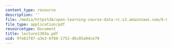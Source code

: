 ```yaml
---
content_type: resource
description: ''
file: /media/https%3A/open-learning-course-data-rc.s3.amazonaws.com/6-863j-natural-language-and-the-computer-representation-of-knowledge-spring-2003/9fe61f87a3e36f081752d6c05a94ce79_lecture1303a.pdf
file_type: application/pdf
resourcetype: Document
title: lecture1303a.pdf
uid: 9fe61f87-a3e3-6f08-1752-d6c05a94ce79
---
```

